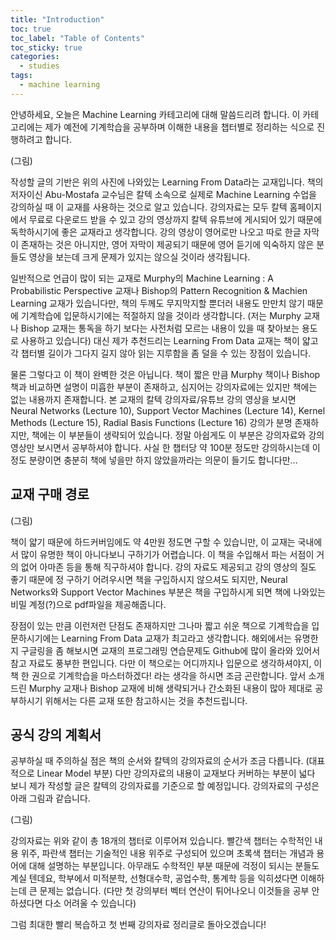 ```yaml
---
title: "Introduction"
toc: true
toc_label: "Table of Contents"
toc_sticky: true
categories:
  - studies
tags:
  - machine learning
---
```



안녕하세요, 오늘은 Machine Learning 카테고리에 대해 말씀드리려 합니다. 이 카테고리에는 제가 예전에 기계학습을 공부하며 이해한 내용을 챕터별로 정리하는 식으로 진행하려고 합니다.

(그림)

작성할 글의 기반은 위의 사진에 나와있는 Learning From Data라는 교재입니다. 책의 저자이신 Abu-Mostafa 교수님은 칼텍 소속으로 실제로 Machine Learning 수업을 강의하실 때 이 교재를 사용하는 것으로 알고 있습니다. 강의자료는 모두 칼텍 홈페이지에서 무료로 다운로드 받을 수 있고 강의 영상까지 칼텍 유튜브에 게시되어 있기 때문에 독학하시기에 좋은 교재라고 생각합니다. 강의 영상이 영어로만 나오고 따로 한글 자막이 존재하는 것은 아니지만, 영어 자막이 제공되기 때문에 영어 듣기에 익숙하지 않은 분들도 영상을 보는데 크게 문제가 있지는 않으실 것이라 생각됩니다.

일반적으로 언급이 많이 되는 교재로 Murphy의 Machine Learning : A Probabilistic Perspective 교재나 Bishop의 Pattern Recognition & Machien Learning 교재가 있습니다만, 책의 두께도 무지막지할 뿐더러 내용도 만만치 않기 때문에 기계학습에 입문하시기에는 적절하지 않을 것이라 생각합니다. (저는 Murphy 교재나 Bishop 교재는 통독을 하기 보다는 사전처럼 모르는 내용이 있을 때 찾아보는 용도로 사용하고 있습니다) 대신 제가 추천드리는 Learning From Data 교재는 책이 얇고 각 챕터별 길이가 그다지 길지 않아 읽는 지루함을 좀 덜을 수 있는 장점이 있습니다.

물론 그렇다고 이 책이 완벽한 것은 아닙니다. 책이 짧은 만큼 Murphy 책이나 Bishop 책과 비교하면 설명이 미흡한 부분이 존재하고, 심지어는 강의자료에는 있지만 책에는 없는 내용까지 존재합니다. 본 교재의 칼텍 강의자료/유튜브 강의 영상을 보시면 Neural Networks (Lecture 10), Support Vector Machines (Lecture 14), Kernel Methods (Lecture 15), Radial Basis Functions (Lecture 16) 강의가 분명 존재하지만, 책에는 이 부분들이 생략되어 있습니다. 정말 아쉽게도 이 부분은 강의자료와 강의영상만 보시면서 공부하셔야 합니다. 사실 한 챕터당 약 100분 정도만 강의하시는데 이정도 분량이면 충분히 책에 넣을만 하지 않았을까라는 의문이 들기도 합니다만…

## 교재 구매 경로

(그림)

책이 얇기 때문에 하드커버임에도 약 4만원 정도면 구할 수 있습니만, 이 교재는 국내에서 많이 유명한 책이 아니다보니 구하기가 어렵습니다. 이 책을 수입해서 파는 서점이 거의 없어 아마존 등을 통해 직구하셔야 합니다. 강의 자료도 제공되고 강의 영상의 질도 좋기 때문에 정 구하기 어려우시면 책을 구입하시지 않으셔도 되지만, Neural Networks와 Support Vector Machines 부분은 책을 구입하시게 되면 책에 나와있는 비밀 계정(?)으로 pdf파일을 제공해줍니다.

장점이 있는 만큼 이런저런 단점도 존재하지만 그나마 짧고 쉬운 책으로 기계학습을 입문하시기에는 Learning From Data 교재가 최고라고 생각합니다. 해외에서는 유명한지 구글링을 좀 해보시면 교재의 프로그래밍 연습문제도 Github에 많이 올라와 있어서 참고 자료도 풍부한 편입니다. 다만 이 책으로는 어디까지나 입문으로 생각하셔야지, 이 책 한 권으로 기계학습을 마스터하겠다! 라는 생각을 하시면 조금 곤란합니다. 앞서 소개드린 Murphy 교재나 Bishop 교재에 비해 생략되거나 간소화된 내용이 많아 제대로 공부하시기 위해서는 다른 교재 또한 참고하시는 것을 추천드립니다.

## 공식 강의 계획서

공부하실 때 주의하실 점은 책의 순서와 칼텍의 강의자료의 순서가 조금 다릅니다. (대표적으로 Linear Model 부분) 다만 강의자료의 내용이 교재보다 커버하는 부분이 넓다 보니 제가 작성할 글은 칼텍의 강의자료를 기준으로 할 예정입니다. 강의자료의 구성은 아래 그림과 같습니다.

(그림)

강의자료는 위와 같이 총 18개의 챕터로 이루어져 있습니다. 빨간색 챕터는 수학적인 내용 위주, 파란색 챕터는 기술적인 내용 위주로 구성되어 있으며 초록색 챕터는 개념과 용어에 대해 설명하는 부분입니다. 아무래도 수학적인 부분 때문에 걱정이 되시는 분들도 계실 텐데요, 학부에서 미적분학, 선형대수학, 공업수학, 통계학 등을 익히셨다면 이해하는데 큰 문제는 없습니다. (다만 첫 강의부터 벡터 연산이 튀어나오니 이것들을 공부 안하셨다면 다소 어려울 수 있습니다)

그럼 최대한 빨리 복습하고 첫 번째 강의자료 정리글로 돌아오겠습니다!